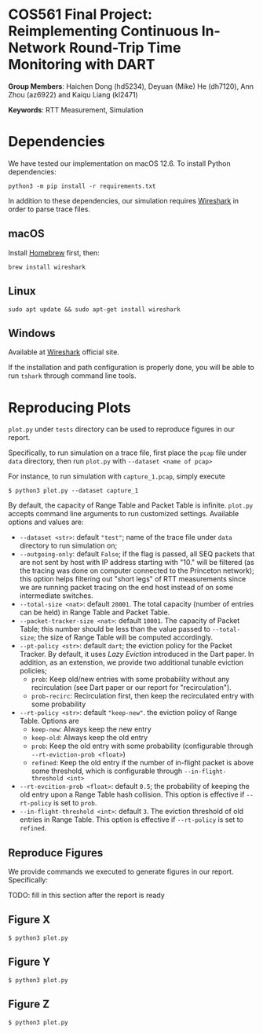# COS561 Final Project: Reimplementing Continuous In-Network Round-Trip Time Monitoring with DART

**Group Members**: Haichen Dong (hd5234), Deyuan (Mike) He (dh7120), Ann Zhou (az6922) and Kaiqu Liang (kl2471)

**Keywords**: RTT Measurement, Simulation

# Dependencies

We have tested our implementation on macOS 12.6. To install Python dependencies:
```
python3 -m pip install -r requirements.txt
```

In addition to these dependencies, our simulation requires [Wireshark](https://www.wireshark.org/) in order to parse trace files.

## macOS

Install [Homebrew](https://brew.sh/) first, then:
```
brew install wireshark
```

## Linux
```
sudo apt update && sudo apt-get install wireshark
```

## Windows

Available at [Wireshark](https://www.wireshark.org/) official site.

If the installation and path configuration is properly done,
you will be able to run `tshark` through command line tools.

# Reproducing Plots

`plot.py` under `tests` directory can be used to reproduce figures in our report.

Specifically, to run simulation on a trace file, first place the `pcap` file under `data` directory, then run `plot.py` with `--dataset <name of pcap>`

For instance, to run simulation with `capture_1.pcap`, simply execute
```
$ python3 plot.py --dataset capture_1
```

By default, the capacity of Range Table and Packet Table is infinite.
`plot.py` accepts command line arguments to run customized settings.
Available options and values are:
- `--dataset <str>`: default `"test"`; name of the trace file under `data` directory to run simulation on;
- `--outgoing-only`: default `False`; if the flag is passed, all SEQ packets that are not sent by host with IP address starting with "10." will be filtered (as the tracing was done on computer connected to the Princeton network); this option helps filtering out "short legs" of RTT measurements since we are running packet tracing on the end host instead of on some intermediate switches.
- `--total-size <nat>`: default `20001`. The total capacity (number of entries can be held) in Range Table and Packet Table.
- `--packet-tracker-size <nat>`: default `10001`. The capacity of Packet Table; this number should be less than the value passed to `--total-size`; the size of Range Table will be computed accordingly.
- `--pt-policy <str>`: default `dart`; the eviction policy for the Packet Tracker. By default, it uses *Lazy Eviction* introduced in the Dart paper. In addition, as an extenstion, we provide two additional tunable eviction policies;
    - `prob`: Keep old/new entries with some probability without any recirculation (see Dart paper or our report for "recirculation").
    - `prob-recirc`: Recirculation first, then keep the recirculated entry with some probability
- `--rt-policy <str>`: default `"keep-new"`. the eviction policy of Range Table. Options are
    - `keep-new`: Always keep the new entry
    - `keep-old`: Always keep the old entry
    - `prob`: Keep the old entry with some probability (configurable through `--rt-eviction-prob <float>`)
    - `refined`: Keep the old entry if the number of in-flight packet is above some threshold, which is configurable through `--in-flight-threshold <int>`
- `--rt-evcition-prob <float>`: default `0.5`; the probability of keeping the old entry upon a Range Table hash collision. This option is effective if `--rt-policy` is set to `prob`.
- `--in-flight-threshold <int>`: default `3`. The eviction threshold of old entries in Range Table. This option is effective if `--rt-policy` is set to `refined`.

## Reproduce Figures

We provide commands we executed to generate figures in our report. Specifically:

TODO: fill in this section after the report is ready

## Figure X
```
$ python3 plot.py
```
## Figure Y
```
$ python3 plot.py
```
## Figure Z
```
$ python3 plot.py
```
